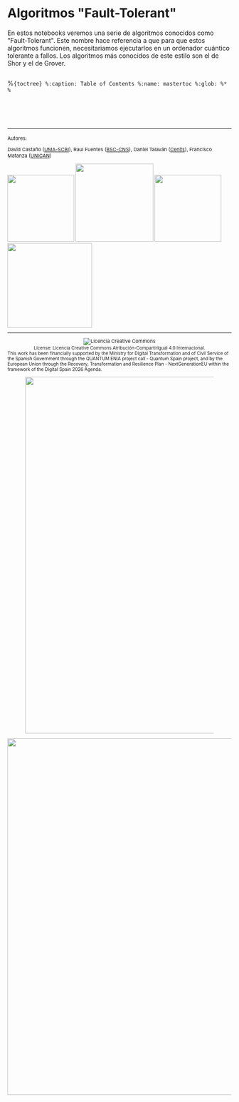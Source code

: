 # Algoritmos "Fault-Tolerant"

En estos notebooks veremos una serie de algoritmos conocidos como "Fault-Tolerant". Este nombre hace referencia a que para que estos algoritmos funcionen, necesitariamos ejecutarlos en un ordenador cuántico tolerante a fallos. Los algoritmos más conocidos de este estilo son el de Shor y el de Grover.



```{tableofcontents}
```

%```{toctree}
%:caption: Table of Contents
%:name: mastertoc
%:glob:
%*
%```


<!-- #region -->
<br>
<br>
<br>

---
<div style="font-size: 11px">
Autores:

David Castaño ([UMA-SCBI](https://www.scbi.uma.es/site/)), Raul Fuentes ([BSC-CNS](https://www.bsc.es/es)), Daniel Talaván  ([Cenits](https://www.cenits.es/)), Francisco Matanza ([UNICAN](https://web.unican.es/))
<div>
    
<img src="images/Logo_UMA.jpeg"  width="150px">
<img src="images/BSC-blue-medium.png" width="175px">
<img src="images/COMPUTAEX.jpg" width="150px">
<img src="images/Logo_UNICAM.jpg" width="190px">

---

<center>
<a rel="license" href="http://creativecommons.org/licenses/by-sa/4.0/">
  <img alt="Licencia Creative Commons" src="https://i.creativecommons.org/l/by-sa/4.0/88x31.png" style="display: inline-block; vertical-align: middle;" />
  <div style="display: inline-block; font-size: 10px; vertical-align: middle;">
    License: Licencia Creative Commons Atribución-CompartirIgual 4.0 Internacional.
  </div>
</a>
</center>
    

<div style="font-size: 10px">
This work has been financially supported by the Ministry for Digital Transformation and of Civil Service of the Spanish Government through the QUANTUM ENIA project call - Quantum Spain project, and by the European Union through the Recovery, Transformation and Resilience Plan - NextGenerationEU within the framework of the Digital Spain 2026 Agenda.
</div>

<figure><center>
<img   src="https://quantumspain-project.es/wp-content/uploads/2022/11/Logo_QS_EspanaDigital.png" align=center  width="800px"/>
</center></figure>
<center>
<img src="https://quantumspain-project.es/wp-content/uploads/2024/02/Banner-QS_GOB_v2.png" width="800px" />
</center>
<!-- #endregion -->
